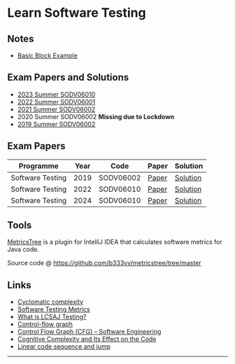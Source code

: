 
# Learn Software Testing

## Notes

- [Basic Block Example](basic-block-example.md "Basic Block Example")

## Exam Papers and Solutions

- [2023 Summer SODV06010](exam-papers/exam-2023-software-testing-sodv06010.md "2023 Summer SODV06010")
- [2022 Summer SODV06001](exam-papers/exam-2022-software-testing-sodv06001.md "2022 Summer SODV06001")
- [2021 Summer SODV06002](exam-papers/exam-2021-software-testing-sodv06002.md "2021 Summer SODV06002")
- 2020 Summer SODV06002 **Missing due to Lockdown**
- [2019 Summer SODV06002](exam-papers/exam-2019-software-testing-sodv06002.md "2019 Summer SODV06002")

## Exam Papers

| Programme        | Year | Code      | Paper                                                         | Solution                                                            |
|------------------|------|-----------|---------------------------------------------------------------|---------------------------------------------------------------------|
| Software Testing | 2019 | SODV06002 | [Paper](exam-papers/2019-software-testing-sodv06002-paper.md) | [Solution](exam-papers/2019-software-testing-sodv06002-solution.md) |
| Software Testing | 2022 | SODV06010 | [Paper](exam-papers/2022-software-testing-sodv06001-paper.md) | [Solution](exam-papers/2022-software-testing-sodv06001-solution.md) |
| Software Testing | 2024 | SODV06010 | [Paper](exam-papers/2024-software-testing-sodv06001-paper.md) | [Solution](exam-papers/2024-software-testing-sodv06001-solution.md) |

## Tools

[MetricsTree](https://plugins.jetbrains.com/plugin/13959-metricstree "MetricsTree") is a plugin for IntelliJ IDEA that calculates software metrics for Java code.

Source code @ <https://github.com/b333vv/metricstree/tree/master>

## Links

- [Cyclomatic complexity](https://en.wikipedia.org/wiki/Cyclomatic_complexity "Cyclomatic complexity")
- [Software Testing Metrics](https://www.math.unipd.it/~tullio/IS-1/2004/Approfondimenti/Software_Testing_Metrics.html "Software Testing Metrics")
- [What is LCSAJ Testing?](https://www.educative.io/answers/what-is-lcsaj-testing "What is LCSAJ Testing?")
- [Control-flow graph](https://en.wikipedia.org/wiki/Control-flow_graph "Control-flow graph")
- [Control Flow Graph (CFG) – Software Engineering](https://www.geeksforgeeks.org/software-engineering-control-flow-graph-cfg/ "Control Flow Graph (CFG) – Software Engineering")
- [Cognitive Complexity and Its Effect on the Code](https://www.baeldung.com/java-cognitive-complexity "Cognitive Complexity and Its Effect on the Code")
- [Linear code sequence and jump](https://en.wikipedia.org/wiki/Linear_code_sequence_and_jump "Linear code sequence and jump")

---
